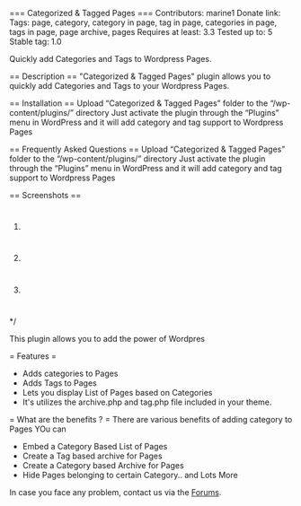 === Categorized & Tagged Pages ===
Contributors: marine1
Donate link: 
Tags: page, category, category in page, tag in page, categories in page, tags in page, page archive, pages 
Requires at least: 3.3
Tested up to: 5
Stable tag: 1.0

Quickly add Categories and Tags to Wordpress Pages.

== Description ==
"Categorized & Tagged Pages" plugin allows you to quickly add Categories and Tags to your Wordpress Pages.
 
== Installation ==
Upload “Categorized & Tagged Pages” folder to the “/wp-content/plugins/” directory
Just activate the plugin through the “Plugins” menu in WordPress and it will add category and tag support to Wordpress Pages

== Frequently Asked Questions ==
Upload “Categorized & Tagged Pages” folder to the “/wp-content/plugins/” directory
Just activate the plugin through the “Plugins” menu in WordPress and it will add category and tag support to Wordpress Pages

== Screenshots ==
1. #
2. #
3. #
*/ 


This plugin allows you to add the power of Wordpres

= Features =
* Adds categories to Pages
* Adds Tags to Pages
* Lets you display List of Pages based on Categories
* It's utilizes the archive.php and tag.php file included in your theme. 

= What are the benefits ?  = 
There are various benefits of adding category to Pages YOu can
* Embed a Category Based List of Pages 
* Create a Tag based archive for Pages
* Create a Category based Archive for Pages
* Hide Pages belonging to certain Category.. and Lots More



In case you face any problem, contact us via the [Forums](). 



